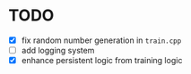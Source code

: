 # TODO

- [x] fix random number generation in `train.cpp`
- [ ] add logging system
- [x] enhance persistent logic from training logic
